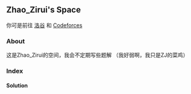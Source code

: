 ## Zhao_Zirui's Space

你可是前往 [洛谷](https://luogu.com.cn) 和 [Codeforces](https://codeforces.com/)

### About

这是Zhao_Zirui的空间，我会不定期写些题解
（我好弱啊，我只是ZJ的菜鸡）

### Index

#### Solution


